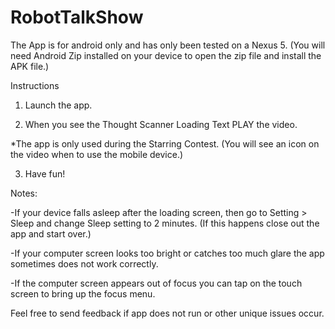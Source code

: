 RobotTalkShow
=============

The App is for android only and has only been tested on a Nexus 5. (You will need Android Zip installed on your device to open the zip file and install the APK file.)

Instructions

1) Launch the app.

2) When you see the Thought Scanner Loading Text PLAY the video.

*The app is only used during the Starring Contest. (You will see an icon on the video when to use the mobile device.)

3) Have fun!

Notes:

-If your device falls asleep after the loading screen, then go to Setting > Sleep and change Sleep setting to 2 minutes.
(If this happens close out the app and start over.)

-If your computer screen looks too bright or catches too much glare the app sometimes does not work correctly.

-If the computer screen appears out of focus you can tap on the touch screen to bring up the focus menu.

Feel free to send feedback if app does not run or other unique issues occur.
